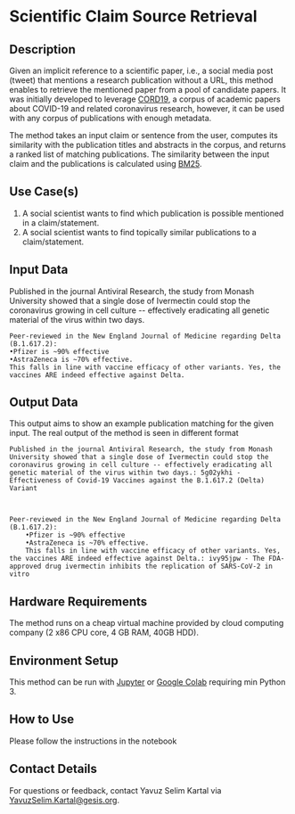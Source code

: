 
# Scientific Claim Source Retrieval


## Description

Given an implicit reference to a scientific paper, i.e., a social media post (tweet) that mentions a research publication without a URL, this method enables to retrieve the mentioned paper from a pool of candidate papers. It was initially developed to leverage [CORD19](https://github.com/allenai/cord19), a corpus of academic papers about COVID-19 and related coronavirus research, however, it can be used with any corpus of publications with enough metadata. 

The method takes an input claim or sentence from the user, computes its similarity with the publication titles and abstracts in the corpus, and returns a ranked list of matching publications. The similarity between the input claim and the publications is calculated using  [BM25](https://en.wikipedia.org/wiki/Okapi_BM25).

## Use Case(s)
1. A social scientist wants to find which publication is possible mentioned in a claim/statement. 
2. A social scientist wants to find topically similar publications to a claim/statement.

## Input Data
Published in the journal Antiviral Research, the study from Monash University showed that a single dose of Ivermectin could stop the coronavirus growing in cell culture -- effectively eradicating all genetic material of the virus within two days. 


    Peer-reviewed in the New England Journal of Medicine regarding Delta (B.1.617.2):  
    •Pfizer is ~90% effective  
    •AstraZeneca is ~70% effective.  
    This falls in line with vaccine efficacy of other variants. Yes, the vaccines ARE indeed effective against Delta.

## Output Data
This output aims to show an example publication matching for the given input. The real output of the method is seen in different format 

    Published in the journal Antiviral Research, the study from Monash University showed that a single dose of Ivermectin could stop the coronavirus growing in cell culture -- effectively eradicating all genetic material of the virus within two days.: 5g02ykhi -   
    Effectiveness of Covid-19 Vaccines against the B.1.617.2 (Delta) Variant



    Peer-reviewed in the New England Journal of Medicine regarding Delta (B.1.617.2):  
        •Pfizer is ~90% effective  
        •AstraZeneca is ~70% effective.  
        This falls in line with vaccine efficacy of other variants. Yes, the vaccines ARE indeed effective against Delta.: ivy95jpw - The FDA-approved drug ivermectin inhibits the replication of SARS-CoV-2 in vitro

## Hardware Requirements
The method runs on a cheap virtual machine provided by cloud computing company (2 x86 CPU core, 4 GB RAM, 40GB HDD). 

## Environment Setup

[](https://github.com/YSKartal/reference_disam#environment-setup)

This method can be run with [Jupyter](https://jupyter.org/) or [Google Colab](https://colab.research.google.com/) requiring min Python 3.
 
## How to Use

[](https://github.com/YSKartal/reference_disam#how-to-use)

Please follow the instructions in the notebook
    
## Contact Details

For questions or feedback, contact Yavuz Selim Kartal via [YavuzSelim.Kartal@gesis.org](mailto:YavuzSelim.Kartal@gesis.org).
